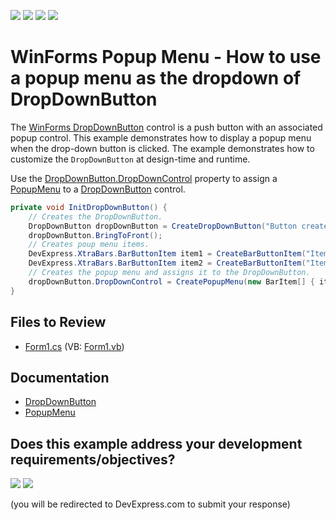 <!-- default badges list -->
![](https://img.shields.io/endpoint?url=https://codecentral.devexpress.com/api/v1/VersionRange/128622734/24.2.1%2B)
[![](https://img.shields.io/badge/Open_in_DevExpress_Support_Center-FF7200?style=flat-square&logo=DevExpress&logoColor=white)](https://supportcenter.devexpress.com/ticket/details/E424)
[![](https://img.shields.io/badge/📖_How_to_use_DevExpress_Examples-e9f6fc?style=flat-square)](https://docs.devexpress.com/GeneralInformation/403183)
[![](https://img.shields.io/badge/💬_Leave_Feedback-feecdd?style=flat-square)](#does-this-example-address-your-development-requirementsobjectives)
<!-- default badges end -->

# WinForms Popup Menu - How to use a popup menu as the dropdown of DropDownButton

The [WinForms DropDownButton](https://docs.devexpress.com/WindowsForms/DevExpress.XtraEditors.DropDownButton) control is a push button with an associated popup control. This example demonstrates how to display a popup menu when the drop-down button is clicked. The example demonstrates how to customize the `DropDownButton` at design-time and runtime.

Use the [DropDownButton.DropDownControl](https://docs.devexpress.com/WindowsForms/DevExpress.XtraEditors.DropDownButton.DropDownControl) property to assign a [PopupMenu](https://docs.devexpress.com/WindowsForms/DevExpress.XtraBars.PopupMenu) to a [DropDownButton](https://docs.devexpress.com/WindowsForms/DevExpress.XtraEditors.DropDownButton) control.

```csharp
private void InitDropDownButton() {
    // Creates the DropDownButton.
    DropDownButton dropDownButton = CreateDropDownButton("Button created at runtime", "MyButton", DropDownButtonExample.Properties.Resources.About, this.dropDownButton1.Size);
    dropDownButton.BringToFront();
    // Creates poup menu items.
    DevExpress.XtraBars.BarButtonItem item1 = CreateBarButtonItem("Item 1", "item1", 0);
    DevExpress.XtraBars.BarButtonItem item2 = CreateBarButtonItem("Item 2", "item2", 1);
    // Creates the popup menu and assigns it to the DropDownButton.
    dropDownButton.DropDownControl = CreatePopupMenu(new BarItem[] { item1, item2 }, this.barManager1, "MyPopupMenu");
}
```

## Files to Review

* [Form1.cs](./CS/DropDownButtonExample/Form1.cs) (VB: [Form1.vb](./VB/DropDownButtonExample/Form1.vb))


## Documentation

* [DropDownButton](https://docs.devexpress.com/WindowsForms/DevExpress.XtraEditors.DropDownButton)
* [PopupMenu](https://docs.devexpress.com/WindowsForms/DevExpress.XtraBars.PopupMenu)
<!-- feedback -->
## Does this example address your development requirements/objectives?

[<img src="https://www.devexpress.com/support/examples/i/yes-button.svg"/>](https://www.devexpress.com/support/examples/survey.xml?utm_source=github&utm_campaign=winforms-assign-popupmenu-to-dropdownbutton&~~~was_helpful=yes) [<img src="https://www.devexpress.com/support/examples/i/no-button.svg"/>](https://www.devexpress.com/support/examples/survey.xml?utm_source=github&utm_campaign=winforms-assign-popupmenu-to-dropdownbutton&~~~was_helpful=no)

(you will be redirected to DevExpress.com to submit your response)
<!-- feedback end -->
